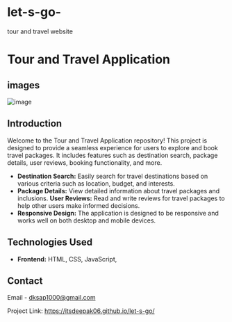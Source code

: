 # let-s-go-
tour and travel website
# Tour and Travel Application

## images
![image](https://github.com/user-attachments/assets/3c4780fd-a2bd-4f60-9fb2-98f64f84f1da)



## Introduction

Welcome to the Tour and Travel Application repository! This project is designed to provide a seamless experience for users to explore and book travel packages. It includes features such as destination search, package details, user reviews, booking functionality, and more.

- **Destination Search:** Easily search for travel destinations based on various criteria such as location, budget, and interests.
- **Package Details:** View detailed information about travel packages and inclusions.
**User Reviews:** Read and write reviews for travel packages to help other users make informed decisions.
- **Responsive Design:** The application is designed to be responsive and works well on both desktop and mobile devices.


## Technologies Used

- **Frontend:** HTML, CSS, JavaScript,
## Contact

Email - dksap1000@gmail.com

Project Link: https://itsdeepak06.github.io/let-s-go/
